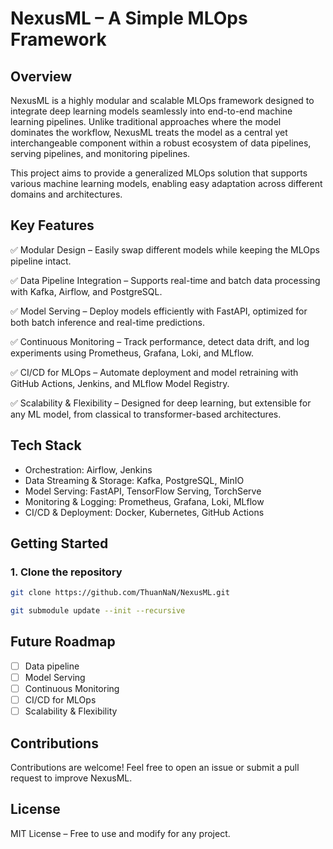 # NexusML – A Simple MLOps Framework

## Overview

NexusML is a highly modular and scalable MLOps framework designed to integrate deep learning models seamlessly into end-to-end machine learning pipelines. Unlike traditional approaches where the model dominates the workflow, NexusML treats the model as a central yet interchangeable component within a robust ecosystem of data pipelines, serving pipelines, and monitoring pipelines.

This project aims to provide a generalized MLOps solution that supports various machine learning models, enabling easy adaptation across different domains and architectures.

## Key Features

:white_check_mark: Modular Design – Easily swap different models while keeping the MLOps pipeline intact.

:white_check_mark: Data Pipeline Integration – Supports real-time and batch data processing with Kafka, Airflow, and PostgreSQL.

:white_check_mark: Model Serving – Deploy models efficiently with FastAPI, optimized for both batch inference and real-time predictions.

:white_check_mark: Continuous Monitoring – Track performance, detect data drift, and log experiments using Prometheus, Grafana, Loki, and MLflow.

:white_check_mark: CI/CD for MLOps – Automate deployment and model retraining with GitHub Actions, Jenkins, and MLflow Model Registry.

:white_check_mark: Scalability & Flexibility – Designed for deep learning, but extensible for any ML model, from classical to transformer-based architectures.

## Tech Stack

- Orchestration: Airflow, Jenkins
- Data Streaming & Storage: Kafka, PostgreSQL, MinIO
- Model Serving: FastAPI, TensorFlow Serving, TorchServe
- Monitoring & Logging: Prometheus, Grafana, Loki, MLflow
- CI/CD & Deployment: Docker, Kubernetes, GitHub Actions

## Getting Started

### 1. Clone the repository

```bash
git clone https://github.com/ThuanNaN/NexusML.git

git submodule update --init --recursive
```

## Future Roadmap

- [ ] Data pipeline
- [ ] Model Serving
- [ ] Continuous Monitoring
- [ ] CI/CD for MLOps
- [ ] Scalability & Flexibility

## Contributions

Contributions are welcome! Feel free to open an issue or submit a pull request to improve NexusML.

## License

MIT License – Free to use and modify for any project.
